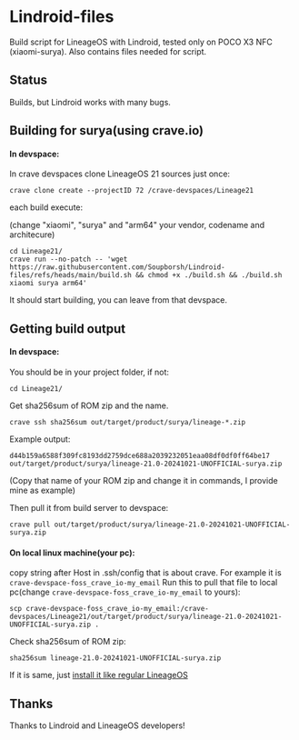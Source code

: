 # Lindroid-files

Build script for LineageOS with Lindroid, tested only on POCO X3 NFC (xiaomi-surya). Also contains files needed for script.

## Status

Builds, but Lindroid works with many bugs.

## Building for surya(using crave.io)

#### In devspace:

In crave devspaces clone LineageOS 21 sources just once:

    crave clone create --projectID 72 /crave-devspaces/Lineage21

each build execute:

(change "xiaomi", "surya" and "arm64" your vendor, codename and architecure)

    cd Lineage21/
    crave run --no-patch -- 'wget https://raw.githubusercontent.com/Soupborsh/Lindroid-files/refs/heads/main/build.sh && chmod +x ./build.sh && ./build.sh xiaomi surya arm64'

It should start building, you can leave from that devspace.

## Getting build output

#### In devspace:

You should be in your project folder, if not:

	cd Lineage21/

Get sha256sum of ROM zip and the name.

	crave ssh sha256sum out/target/product/surya/lineage-*.zip

Example output:

	d44b159a6588f309fc8193dd2759dce688a2039232051eaa08df0df0ff64be17  out/target/product/surya/lineage-21.0-20241021-UNOFFICIAL-surya.zip
(Copy that name of your ROM zip and change it in commands, I provide mine as example)

Then pull it from build server to devspace:

    crave pull out/target/product/surya/lineage-21.0-20241021-UNOFFICIAL-surya.zip


#### On local linux machine(your pc):

copy string after Host in .ssh/config that is about crave.
For example it is `crave-devspace-foss_crave_io-my_email`
Run this to pull that file to local pc(change `crave-devspace-foss_crave_io-my_email` to yours):

    scp crave-devspace-foss_crave_io-my_email:/crave-devspaces/Lineage21/out/target/product/surya/lineage-21.0-20241021-UNOFFICIAL-surya.zip .

Check sha256sum of ROM zip:

	sha256sum lineage-21.0-20241021-UNOFFICIAL-surya.zip

If it is same, just [install it like regular LineageOS](https://wiki.lineageos.org/devices/surya/install/)

## Thanks

Thanks to Lindroid and LineageOS developers!
